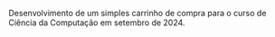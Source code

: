 Desenvolvimento de um simples carrinho de compra para o curso de Ciência da Computação em setembro de 2024.
